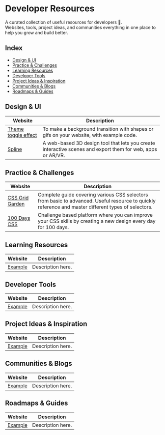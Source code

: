 # Developer Resources

A curated collection of useful resources for developers 🚀.  
Websites, tools, project ideas, and communities everything in one place to help you grow and build better.

## Index

- [Design & UI](#-design--ui)
- [Practice & Challenges](#-practice--challenges)
- [Learning Resources](#-learning-resources)
- [Developer Tools](#-developer-tools)
- [Project Ideas & Inspiration](#-project-ideas--inspiration)
- [Communities & Blogs](#-communities--blogs)
- [Roadmaps & Guides](#-roadmaps--guides)

## Design & UI

| Website                                               | Description                                                                                                |
| ----------------------------------------------------- | ---------------------------------------------------------------------------------------------------------- |
| [Theme toggle effect](https://theme-toggle.rdsx.dev/) | To make a background transition with shapes or gifs on your website, with example code.                    |
| [Spline](https://app.spline.design/home)              | A web-based 3D design tool that lets you create interactive scenes and export them for web, apps or AR/VR. |

## Practice & Challenges

| Website                                          | Description                                                                                                                                         |
| ------------------------------------------------ | --------------------------------------------------------------------------------------------------------------------------------------------------- |
| [CSS Grid Garden](https://cssgridgarden.com/#es) | Complete guide covering various CSS selectors from basic to advanced. Useful resource to quickly reference and master different types of selectors. |
| [100 Days CSS](https://100dayscss.com/)          | Challenge based platform where you can improve your CSS skills by creating a new design every day for 100 days.                                     |

## Learning Resources

| Website                        | Description       |
| ------------------------------ | ----------------- |
| [Example](https://example.com) | Description here. |

## Developer Tools

| Website                        | Description       |
| ------------------------------ | ----------------- |
| [Example](https://example.com) | Description here. |

## Project Ideas & Inspiration

| Website                        | Description       |
| ------------------------------ | ----------------- |
| [Example](https://example.com) | Description here. |

## Communities & Blogs

| Website                        | Description       |
| ------------------------------ | ----------------- |
| [Example](https://example.com) | Description here. |

## Roadmaps & Guides

| Website                        | Description       |
| ------------------------------ | ----------------- |
| [Example](https://example.com) | Description here. |
